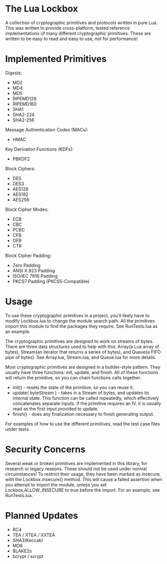 # The Lua Lockbox
A collection of cryptographic primitives and protocols written in pure Lua.  This was written to provide cross-platform, tested reference implementations of many different cryptographic primitives.  These are written to be easy to read and easy to use, not for performance!

# Implemented Primitives

Digests:
* MD2
* MD4
* MD5
* RIPEMD128
* RIPEMD160
* SHA1
* SHA2-224
* SHA2-256

Message Authentication Codes (MACs):
* HMAC

Key Derivation Functions (KDFs):
* PBKDF2

Block Ciphers:
* DES
* DES3
* AES128
* AES192
* AES256

Block Cipher Modes:
* ECB
* CBC
* PCBC
* CFB
* OFB
* CTR

Block Cipher Padding:
* Zero Padding
* ANSI X.923 Padding
* ISO/IEC 7816 Padding
* PKCS7 Padding (PKCS5-Compatible)

# Usage
To use these cryptographic primitives in a project, you'll likely have to modify Lockbox.lua to change the module search path.  All the primitives import this module to find the packages they require.  See RunTests.lua as an example.

The cryptographic primitives are designed to work on streams of bytes.  There are three data structures used to help with this:  Array(a Lua array of bytes), Stream(an iterator that returns a series of bytes), and Queue(a FIFO pipe of bytes).  See Array.lua, Stream.lua, and Queue.lua for more details. 

Most cryptographic primitives are designed in a builder-style pattern.  They usually have three functions: init, update, and finish.  All of these functions will return the primitive, so you can chain functions calls together.

* init() - resets the state of the primitive, so you can reuse it.
* update( byteStream ) - takes in a Stream of bytes, and updates its internal state.  This function can be called repeatedly, which effectively concatenates separate inputs.  If the primitive requires an IV, it is usually read as the first input provided to update.
* finish() - does any finalization necessary to finish generating output.

For examples of how to use the different primitives, read the test case files under tests.

# Security Concerns
Several weak or broken primitives are implemented in this library, for research or legacy reasons.  These should not be used under normal circumstances!  To restrict their usage, they have been marked as insecure, with the Lockbox.insecure() method.  This will cause a failed assertion when you attempt to import the module, unless you set Lockbox.ALLOW_INSECURE to true before the import.  For an example, see RunTests.lua.

# Planned Updates
* RC4
* TEA / XTEA / XXTEA
* SHA3(Keccak)
* MD6
* BLAKE2s
* bcrypt / scrypt

